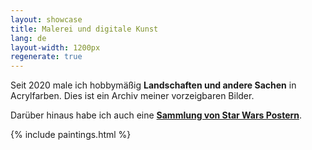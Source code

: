 ```yaml
---
layout: showcase
title: Malerei und digitale Kunst
lang: de
layout-width: 1200px
regenerate: true
---
```


Seit 2020 male ich hobbymäßig **Landschaften und andere Sachen** in Acrylfarben. Dies ist ein Archiv meiner vorzeigbaren Bilder.

Darüber hinaus habe ich auch eine **[Sammlung von Star Wars Postern](/poster)**.

{% include paintings.html %}
